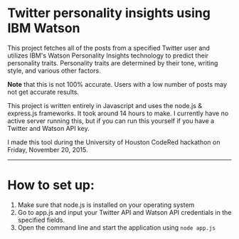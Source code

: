 # Twitter personality insights using IBM Watson

This project fetches all of the posts from a specified Twitter user and utilizes IBM's Watson Personality Insights technology to predict their personality traits. Personality traits are determined by their tone, writing style, and various other factors.

**Note** that this is not 100% accurate. Users with a low number of posts may not get accurate results.

This project is written entirely in Javascript and uses the node.js & express.js frameworks. It took around 14 hours to make. I currently have no active server running this, but if you can run this yourself if you have a Twitter and Watson API key.

I made this tool during the University of Houston CodeRed hackathon on Friday, November 20, 2015. 

----------

# How to set up:

 1. Make sure that node.js is installed on your operating system
 2. Go to app.js and input your Twitter API and Watson API credentials in the specified fields.
 2. Open the command line and start the application using `node app.js`
